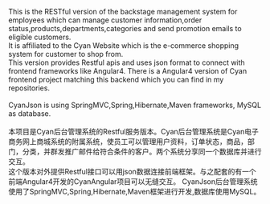 This is the RESTful version of the backstage management system for employees which can manage customer information,order status,products,departments,categories and send promotion emails to eligible customers.<br>
It is affiliated to the Cyan Website which is the e-commerce shopping system for customer to shop from.<br>
This version provides Restful apis and uses json format to connect with frontend frameworks like Angular4. There is a Angular4 version of Cyan frontend project matching this backend which you can find in my repositories.<br>
<br>
CyanJson is using SpringMVC,Spring,Hibernate,Maven frameworks, MySQL as database.
<br>
<br>
本项目是Cyan后台管理系统的Restful服务版本。Cyan后台管理系统是Cyan电子商务网上商城系统的附属系统，使员工可以管理用户资料，订单状态，商品，部门，分类，并群发推广邮件给符合条件的客户。两个系统分享同一个数据库并进行交互。<br>
这个版本对外提供Restful接口可以用json数据连接前端框架。与之配套的有一个前端Angular4开发的CyanAngular项目可以无缝交互。
CyanJson后台管理系统使用了SpringMVC,Spring,Hibernate,Maven框架进行开发,数据库使用MySQL。
